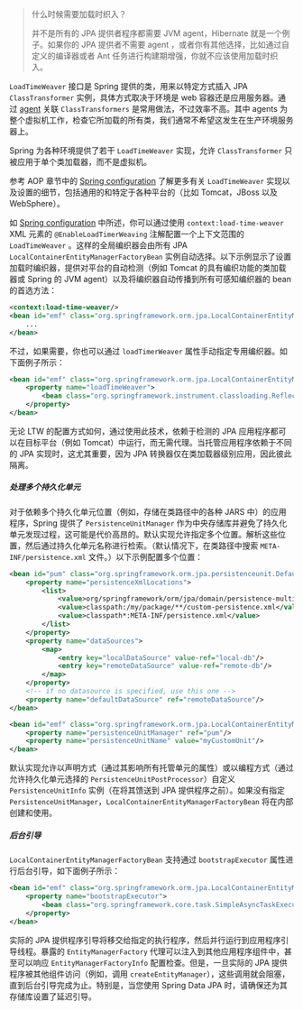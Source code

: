 > 什么时候需要加载时织入？
>
> 并不是所有的 JPA 提供者程序都需要 JVM agent，Hibernate 就是一个例子。如果你的 JPA 提供者不需要 agent ，或者你有其他选择，比如通过自定义的编译器或者 Ant 任务进行构建期增强，你就不应该使用加载时织入。

`LoadTimeWeaver` 接口是 Spring 提供的类，用来以特定方式插入 JPA `ClassTransformer` 实例，具体方式取决于环境是 web 容器还是应用服务器。通过 [agent](https://docs.oracle.com/javase/6/docs/api/java/lang/instrument/package-summary.html) 关联 `ClassTransformers` 是常用做法，不过效率不高。其中 agents 为整个虚拟机工作，检查它所加载的所有类，我们通常不希望这发生在生产环境服务器上。

Spring 为各种环境提供了若干 `LoadTimeWeaver` 实现，允许 `ClassTransformer` 只被应用于单个类加载器，而不是虚拟机。

参考 AOP 章节中的 [Spring configuration](https://docs.spring.io/spring/docs/5.1.9.RELEASE/spring-framework-reference/core.html#aop-aj-ltw-spring) 了解更多有关 `LoadTimeWeaver` 实现以及设置的细节，包括通用的和特定于各种平台的（比如 Tomcat，JBoss 以及 WebSphere）。

如  [Spring configuration](https://docs.spring.io/spring/docs/5.1.9.RELEASE/spring-framework-reference/core.html#aop-aj-ltw-spring) 中所述，你可以通过使用 `context:load-time-weaver` XML 元素的 `@EnableLoadTimerWeaving` 注解配置一个上下文范围的 `LoadTimeWeaver` 。这样的全局编织器会由所有 JPA `LocalContainerEntityManagerFactoryBean` 实例自动选择。以下示例显示了设置加载时编织器，提供对平台的自动检测（例如 Tomcat 的具有编织功能的类加载器或 Spring 的 JVM agent）以及将编织器自动传播到所有可感知编织器的 bean 的首选方法：

```xml
<context:load-time-weaver/>
<bean id="emf" class="org.springframework.orm.jpa.LocalContainerEntityManagerFactoryBean">
    ...
</bean>
```

不过，如果需要，你也可以通过 `loadTimerWeaver` 属性手动指定专用编织器。如下面例子所示：

```xml
<bean id="emf" class="org.springframework.orm.jpa.LocalContainerEntityManagerFactoryBean">
    <property name="loadTimeWeaver">
        <bean class="org.springframework.instrument.classloading.ReflectiveLoadTimeWeaver"/>
    </property>
</bean>
```

无论 LTW 的配置方式如何，通过使用此技术，依赖于检测的 JPA 应用程序都可以在目标平台（例如 Tomcat）中运行，而无需代理。当托管应用程序依赖于不同的 JPA 实现时，这尤其重要，因为 JPA 转换器仅在类加载器级别应用，因此彼此隔离。

##### 处理多个持久化单元

对于依赖多个持久化单元位置（例如，存储在类路径中的各种 JARS 中）的应用程序，Spring 提供了 `PersistenceUnitManager` 作为中央存储库并避免了持久化单元发现过程，这可能是代价高昂的。默认实现允许指定多个位置。解析这些位置，然后通过持久化单元名称进行检索。（默认情况下，在类路径中搜索 `META-INF/persistence.xml` 文件。）以下示例配置多个位置：

```xml
<bean id="pum" class="org.springframework.orm.jpa.persistenceunit.DefaultPersistenceUnitManager">
    <property name="persistenceXmlLocations">
        <list>
            <value>org/springframework/orm/jpa/domain/persistence-multi.xml</value>
            <value>classpath:/my/package/**/custom-persistence.xml</value>
            <value>classpath*:META-INF/persistence.xml</value>
        </list>
    </property>
    <property name="dataSources">
        <map>
            <entry key="localDataSource" value-ref="local-db"/>
            <entry key="remoteDataSource" value-ref="remote-db"/>
        </map>
    </property>
    <!-- if no datasource is specified, use this one -->
    <property name="defaultDataSource" ref="remoteDataSource"/>
</bean>

<bean id="emf" class="org.springframework.orm.jpa.LocalContainerEntityManagerFactoryBean">
    <property name="persistenceUnitManager" ref="pum"/>
    <property name="persistenceUnitName" value="myCustomUnit"/>
</bean>
```

默认实现允许以声明方式（通过其影响所有托管单元的属性）或以编程方式（通过允许持久化单元选择的 `PersistenceUnitPostProcessor`）自定义 `PersistenceUnitInfo` 实例（在将其馈送到 JPA 提供程序之前）。如果没有指定 `PersistenceUnitManager`，`LocalContainerEntityManagerFactoryBean` 将在内部创建和使用。

##### 后台引导

`LocalContainerEntityManagerFactoryBean` 支持通过 `bootstrapExecutor` 属性进行后台引导，如下面例子所示：

```xml
<bean id="emf" class="org.springframework.orm.jpa.LocalContainerEntityManagerFactoryBean">
    <property name="bootstrapExecutor">
        <bean class="org.springframework.core.task.SimpleAsyncTaskExecutor"/>
    </property>
</bean>
```

实际的 JPA 提供程序引导将移交给指定的执行程序，然后并行运行到应用程序引导线程。暴露的 `EntityManagerFactory` 代理可以注入到其他应用程序组件中，甚至可以响应 `EntityManagerFactoryInfo` 配置检查。但是，一旦实际的 JPA 提供程序被其他组件访问（例如，调用 `createEntityManager`），这些调用就会阻塞，直到后台引导完成为止。特别是，当您使用 Spring Data JPA 时，请确保还为其存储库设置了延迟引导。

